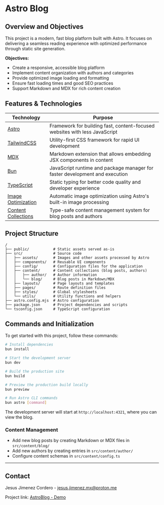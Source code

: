 # Astro Blog

## Overview and Objectives

This project is a modern, fast blog platform built with Astro. It focuses on delivering a seamless reading experience with optimized performance through static site generation.

**Objectives:**
- Create a responsive, accessible blog platform
- Implement content organization with authors and categories
- Provide optimized image loading and formatting
- Ensure fast loading times and good SEO practices
- Support Markdown and MDX for rich content creation

## Features & Technologies

| Technology | Purpose |
|------------|---------|
| [Astro](https://astro.build/) | Framework for building fast, content-focused websites with less JavaScript |
| [TailwindCSS](https://tailwindcss.com/) | Utility-first CSS framework for rapid UI development |
| [MDX](https://mdxjs.com/) | Markdown extension that allows embedding JSX components in content |
| [Bun](https://bun.sh/) | JavaScript runtime and package manager for faster development and execution |
| [TypeScript](https://www.typescriptlang.org/) | Static typing for better code quality and developer experience |
| [Image Optimization](https://docs.astro.build/en/guides/images/) | Automatic image optimization using Astro's built-in image processing |
| [Content Collections](https://docs.astro.build/en/guides/content-collections/) | Type-safe content management system for blog posts and authors |

## Project Structure

```
/
├── public/           # Static assets served as-is
├── src/              # Source code
│   ├── assets/       # Images and other assets processed by Astro
│   ├── components/   # Reusable UI components
│   ├── config/       # Configuration files for the application
│   ├── content/      # Content collections (blog posts, authors)
│   │   ├── author/   # Author information 
│   │   └── blog/     # Blog posts in Markdown/MDX
│   ├── layouts/      # Page layouts and templates
│   ├── pages/        # Route definition files
│   ├── styles/       # Global stylesheets
│   └── utils/        # Utility functions and helpers
├── astro.config.mjs  # Astro configuration
├── package.json      # Project dependencies and scripts
└── tsconfig.json     # TypeScript configuration
```

## Commands and Initialization

To get started with this project, follow these commands:

```bash
# Install dependencies
bun install

# Start the development server
bun dev

# Build the production site
bun build

# Preview the production build locally
bun preview

# Run Astro CLI commands
bun astro [command]
```

The development server will start at `http://localhost:4321`, where you can view the blog.

### Content Management

- Add new blog posts by creating Markdown or MDX files in `src/content/blog/`
- Add new authors by creating entries in `src/content/author/`
- Configure content schemas in `src/content/config.ts`

---

## Contact

Jesus Jimenez Cordero - [jesus.jimenez.mx@proton.me](mailto:jesus.jimenez.mx@proton.me)

Project link: [AstroBlog - Demo](https://astro-blog-tan-nine.vercel.app/)
